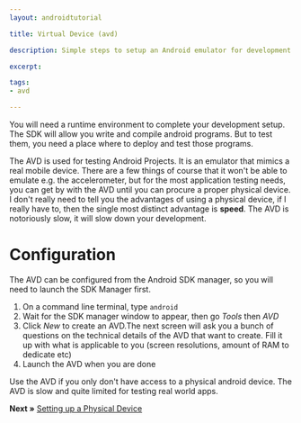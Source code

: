 ```yaml
---
layout: androidtutorial

title: Virtual Device (avd)

description: Simple steps to setup an Android emulator for development

excerpt: 

tags:
- avd

---
```


You will need a runtime environment to complete your development setup. The SDK will allow you write and compile android programs. But to test them, you need a place where to deploy and test those programs. 

The AVD is used for testing Android Projects. It is an emulator that mimics a real mobile device. There are a few things of course that it won't be able to emulate e.g. the accelerometer, but for the most application testing needs, you can get by with the AVD until you can procure a proper physical device. I don't really need to tell you the advantages of using a physical device, if I really have to, then the single most distinct advantage is **speed**. The AVD is notoriously slow, it will slow down your development.

# Configuration

The AVD can be configured from the Android SDK manager, so you will need to launch the SDK Manager first.

1. On a command line terminal, type <code class="codeblock">android</code>
2. Wait for the SDK manager window to appear, then go *Tools* then *AVD*
3. Click *New* to create an AVD.The next screen will ask you a bunch of questions on the technical details of the AVD that want to create. Fill it up with what is applicable to you (screen resolutions, amount of RAM to dedicate etc)
4. Launch the AVD when you are done

Use the AVD if you only don't have access to a physical android device. The AVD is slow and quite limited for testing real world apps. 

**Next &raquo;** [Setting up a Physical Device](/android-physical-device)
